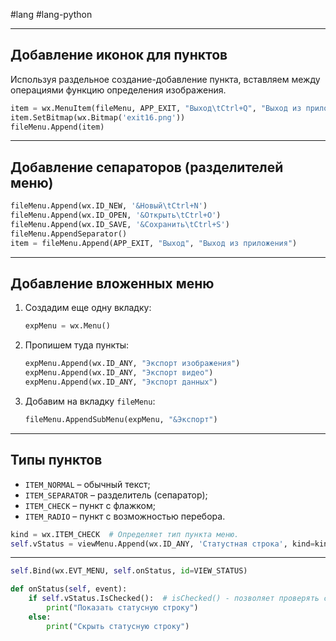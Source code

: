 #lang #lang-python 

---
## Добавление иконок для пунктов

Используя раздельное создание-добавление пункта, вставляем между операциями функцию определения изображения.

```python
item = wx.MenuItem(fileMenu, APP_EXIT, "Выход\tCtrl+Q", "Выход из приложения")
item.SetBitmap(wx.Bitmap('exit16.png'))
fileMenu.Append(item)
```

---

## Добавление сепараторов (разделителей меню)

```python
fileMenu.Append(wx.ID_NEW, '&Новый\tCtrl+N')
fileMenu.Append(wx.ID_OPEN, '&Открыть\tCtrl+O')
fileMenu.Append(wx.ID_SAVE, '&Сохранить\tCtrl+S')
fileMenu.AppendSeparator()
item = fileMenu.Append(APP_EXIT, "Выход", "Выход из приложения")
```

---

## Добавление вложенных меню

1. Создадим еще одну вкладку:

   ```python
   expMenu = wx.Menu()
   ```

2. Пропишем туда пункты:

   ```python
   expMenu.Append(wx.ID_ANY, "Экспорт изображения")
   expMenu.Append(wx.ID_ANY, "Экспорт видео")
   expMenu.Append(wx.ID_ANY, "Экспорт данных")
   ```

3. Добавим на вкладку `fileMenu`:

   ```python
   fileMenu.AppendSubMenu(expMenu, "&Экспорт")
   ```

---

## Типы пунктов

- `ITEM_NORMAL` – обычный текст;
- `ITEM_SEPARATOR` – разделитель (сепаратор);
- `ITEM_CHECK` – пункт с флажком;
- `ITEM_RADIO` – пункт с возможностью перебора.

```python
kind = wx.ITEM_CHECK  # Определяет тип пункта меню.
self.vStatus = viewMenu.Append(wx.ID_ANY, 'Статустная строка', kind=kind)
```

---

```python
self.Bind(wx.EVT_MENU, self.onStatus, id=VIEW_STATUS)

def onStatus(self, event):
    if self.vStatus.IsChecked():  # isChecked() - позволяет проверять статус пункта (для CHECK, RADIO)
        print("Показать статусную строку")
    else:
        print("Скрыть статусную строку")
```
